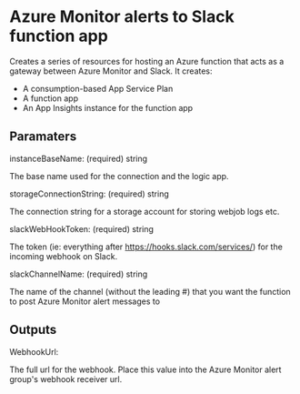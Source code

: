 # Azure Monitor alerts to Slack function app

Creates a series of resources for hosting an Azure function that acts as a gateway between Azure Monitor and Slack.
It creates:

* A consumption-based App Service Plan
* A function app
* An App Insights instance for the function app

## Paramaters

instanceBaseName:  (required)  string

The base name used for the connection and the logic app.

storageConnectionString:  (required) string

The connection string for a storage account for storing webjob logs etc.

slackWebHookToken: (required) string

The token (ie: everything after https://hooks.slack.com/services/) for the incoming webhook on Slack.

slackChannelName: (required) string

The name of the channel (without the leading #) that you want the function to post Azure Monitor alert messages to

## Outputs

WebhookUrl:  

The full url for the webhook.
Place this value into the Azure Monitor alert group's webhook receiver url.
